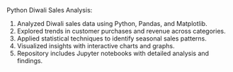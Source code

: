 Python Diwali Sales Analysis:
1. Analyzed Diwali sales data using Python, Pandas, and Matplotlib.
2. Explored trends in customer purchases and revenue across categories.
3. Applied statistical techniques to identify seasonal sales patterns.
4. Visualized insights with interactive charts and graphs.
5. Repository includes Jupyter notebooks with detailed analysis and findings.


